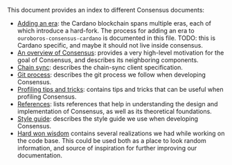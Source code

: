 This document provides an index to different Consensus documents:

- [Adding an era](AddingAnEra.md): the Cardano blockchain spans multiple eras,
  each of which introduce a hard-fork. The process for adding an era to
  `ouroboros-consensus-cardano` is documented in this file. TODO: this is
  Cardano specific, and maybe it should not live inside consensus.
- [An overview of Consensus](AnOverviewOfConsensus.md): provides a
  very high-level motivation for the goal of Consensus, and describes its
  neighboring components.
- [Chain sync](ChainSync.md): describes the chain-sync client specification.
- [Git process](GitProcess.md): describes the git process we
  follow when developing Consensus.
- [Profiling tips and tricks](ProfilingTipsAndTricks.md): contains
  tips and tricks that can be useful when profiling Consensus.
- [References](References.md): lists references that help in understanding the
  design and implementation of Consensus, as well as its theoretical
  foundations.
- [Style guide](StyleGuide.md): describes the style guide we use when developing
  Consensus.
- [Hard won wisdom](HardWonWisdom.md) contains several realizations we had while
  working on the code base. This could be used both as a place to look random
  information, and source of inspiration for further improving our
  documentation.

